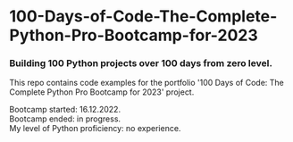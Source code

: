 # 100-Days-of-Code-The-Complete-Python-Pro-Bootcamp-for-2023
### Building 100 Python projects over 100 days from zero level.
This repo contains code examples for the portfolio '100 Days of Code: The Complete Python Pro Bootcamp for 2023' project.

Bootcamp started: 16.12.2022.  
Bootcamp ended: in progress.  
My level of Python proficiency: no experience.  



